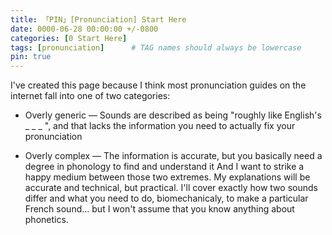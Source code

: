 ```yaml
---
title: 「PIN」[Pronunciation] Start Here
date: 0000-06-28 00:00:00 +/-0800
categories: [0 Start Here]
tags: [pronunciation]      # TAG names should always be lowercase
pin: true
---
```


I've created this page because I think most pronunciation guides on the internet fall into one of two categories:

- Overly generic — Sounds are described as being "roughly like English's _ _ _ ", and that lacks the information you need to actually fix your pronunciation

- Overly complex — The information is accurate, but you basically need a degree in phonology to find and understand it
And I want to strike a happy medium between those two extremes. My explanations will be accurate and technical, but practical. I'll cover exactly how two sounds differ and what you need to do, biomechanicaly, to make a particular French sound... but I won't assume that you know anything about phonetics.
